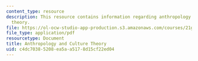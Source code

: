 ```yaml
---
content_type: resource
description: This resource contains information regarding anthropology and culture
  theory.
file: https://ol-ocw-studio-app-production.s3.amazonaws.com/courses/21g-035-topics-in-culture-and-globalization-fall-2003/c4dc70385208ea5aa5178d15cf22ed04_MIT21G_035F03_l14.pdf
file_type: application/pdf
resourcetype: Document
title: Anthropology and Culture Theory
uid: c4dc7038-5208-ea5a-a517-8d15cf22ed04
---
```

